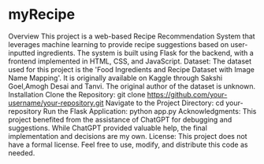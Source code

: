 # myRecipe
Overview
This project is a web-based Recipe Recommendation System that leverages machine learning to provide recipe suggestions based on user-inputted ingredients. The system is built using Flask for the backend, with a frontend implemented in HTML, CSS, and JavaScript.
Dataset:
The dataset used for this project is the 'Food Ingredients and Recipe Dataset with Image Name Mapping'. It is originally available on Kaggle through Sakshi Goel,Amogh Desai and Tanvi. The original author of the dataset is unknown.
Installation
Clone the Repository:
git clone https://github.com/your-username/your-repository.git
Navigate to the Project Directory:
cd your-repository
Run the Flask Application:
python app.py
Acknowledgments: This project benefited from the assistance of ChatGPT for debugging and suggestions. While ChatGPT provided valuable help, the final implementation and decisions are my own.
License: This project does not have a formal license. Feel free to use, modify, and distribute this code as needed.
